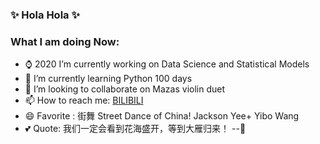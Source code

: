 ### ✨ Hola Hola ✨


### What I am doing Now:

- ⌚ 2020 I’m currently working on Data Science and Statistical Models
- 🌱 I’m currently learning Python 100 days
- 🎻 I’m looking to collaborate on Mazas violin duet 
- 📫 How to reach me: [BILIBILI](https://space.bilibili.com/394390651?spm_id_from=333.788.b_765f7570696e666f.2)
- 😄 Favorite : 街舞 Street Dance of China! Jackson Yee+ Yibo Wang
- 💕 Quote: 我们一定会看到花海盛开，等到大雁归来！
                                            --🌸

